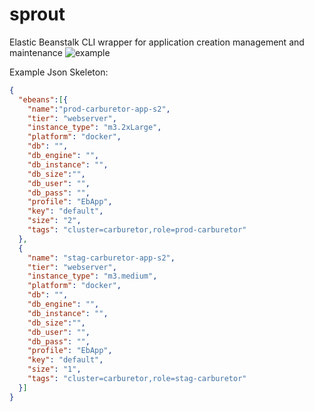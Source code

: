 # sprout
Elastic Beanstalk CLI wrapper for application creation management and maintenance
![example](http://bleacher-report.d.pr/19L8V.png)

Example Json Skeleton:
```json
{
  "ebeans":[{
    "name":"prod-carburetor-app-s2",
    "tier": "webserver",
    "instance_type": "m3.2xLarge",
    "platform": "docker",
    "db": "",
    "db_engine": "",
    "db_instance": "",
    "db_size":"",
    "db_user": "",
    "db_pass": "",
    "profile": "EbApp",
    "key": "default",
    "size": "2",
    "tags": "cluster=carburetor,role=prod-carburetor"
  },
  {
    "name": "stag-carburetor-app-s2",
    "tier": "webserver",
    "instance_type": "m3.medium",
    "platform": "docker",
    "db": "",
    "db_engine": "",
    "db_instance": "",
    "db_size":"",
    "db_user": "",
    "db_pass": "",
    "profile": "EbApp",
    "key": "default",
    "size": "1",
    "tags": "cluster=carburetor,role=stag-carburetor"
  }]
}
```
